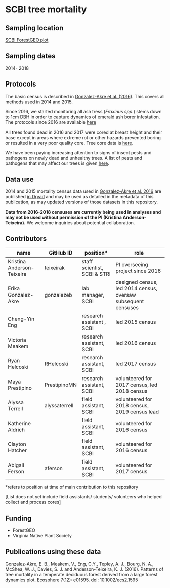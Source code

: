 # SCBI tree mortality 

## Sampling location
[SCBI ForestGEO plot](https://forestgeo.si.edu/sites/north-america/smithsonian-conservation-biology-institute)


## Sampling dates
2014- 2018 


## Protocols

The basic census is described in [Gonzalez-Akre et al. (2016)](https://esajournals.onlinelibrary.wiley.com/doi/abs/10.1002/ecs2.1595). This covers all methods used in 2014 and 2015.

Since 2016, we started monitoring all ash tress (*Fraxinus spp.*) stems down to 1cm DBH in order to capture dynamics of emerald ash borer infestation. The protocols since 2016 are available [here](https://github.com/SCBI-ForestGEO/SCBI-ForestGEO-Data/blob/master/tree_mortality/Protocols/Mortality%20Protocol%202018.pdf)

All trees found dead in 2016 and 2017 were cored at breast height and their base except in areas where extreme rot or other hazards prevented boring or resulted in a very poor quality core. Tree core data is [here](https://github.com/SCBI-ForestGEO/SCBI-ForestGEO-Data/tree/master/tree_cores).

We have been paying increasing attention to signs of insect pests and pathogens on newly dead and unhealthy trees. A list of pests and pathogens that may affect our trees is given [here](https://github.com/SCBI-ForestGEO/SCBI-ForestGEO-Data/tree/master/species_lists/insects_pathogens).


## Data use

2014 and 2015 mortality census data used in [Gonzalez-Akre et al. 2016](https://esajournals.onlinelibrary.wiley.com/doi/abs/10.1002/ecs2.1595) are published [in Dryad](http://dx.doi.org/10.5061/dryad.v5h24.) and may be used as detailed in the metadata of this publication, as may updated versions of those datasets in this repository.

**Data from 2016-2018 censuses are currently being used in analyses and may not be used without permission of the PI (Kristina Anderson-Teixeira).** We welcome inquiries about potential collaboration.

## Contributors
| name | GitHub ID| position* | role |
| -----| ---- | ---- |---- |
| Kristina Anderson-Teixeira | teixeirak | staff scientist, SCBI & STRI | PI overseeing project since 2016 |
| Erika Gonzalez-Akre | gonzalezeb | lab manager, SCBI | designed census, led 2014 census, oversaw subsequent censuses |
| Cheng-Yin Eng |  | research assistant , SCBI | led 2015 census |
| Victoria Meakem |  | research assistant, SCBI | led 2016 census |
| Ryan Helcoski | RHelcoski | research assistant, SCBI | led 2017 census |
| Maya Prestipino | PrestipinoMN  | research assistant, SCBI | volunteered for 2017 census, led 2018 census |
| Alyssa Terrell |  alyssaterrell | field assistant, SCBI | volunteered for 2018 census, 2019 census lead |
| Katherine Aldrich |   | field assistant, SCBI | volunteered for 2016 census |
| Clayton Hatcher |   | field assistant, SCBI | volunteered for 2016 census |
| Abigail Ferson | aferson  | field assistant, SCBI | volunteered for 2017 census |

 
*refers to position at time of main contribution to this repository

[List does not yet include field assistants/ students/ volunteers who helped collect and process cores]

## Funding 
- ForestGEO 
- Virginia Native Plant Society

## Publications using these data

Gonzalez-Akre, E. B., Meakem, V., Eng, C.Y., Tepley, A. J., Bourg, N. A., McShea, W. J., Davies, S. J. and Anderson-Teixeira, K. J. (2016). Patterns of tree mortality in a temperate deciduous forest derived from a large forest dynamics plot. Ecosphere 7(12): e01595. doi: 10.1002/ecs2.1595
